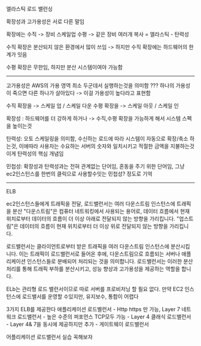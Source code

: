 엘라스틱 로드 밸런싱

확장성과 고가용성은 서로 다른 말임

확장에는 
수직 -> 장비 스케일업
수평 -> 같은 장비 여러개 복사 = 엘라스틱 - 탄력성


수직 확장은 분산되지 않은 환경에서 많이 쓰임 -> 하지만 수직 확장에는 하드웨어의 한계가 잇음

수평 확장은 무한임, 하지만 분산 시스템이여야 가능함


------------------------------
고가용성은 AWS의 가용 영역 최소 두군데서 실행하는것을 의미함
???
하나의 가용성이 죽으면 다른 하나가 살아있다 -> 이걸 가용성이 높다라고 표현함 



수직 확장을 -> 스케일 업 / 스케일 다운
수평 확장을 -> 스케일 아웃 / 스케일 인



확장성 : 하드웨어를 더 강하게 하거나 -> 수직,수평 확장을 가능하게 해서 시스템 스펙을 높이는것

탄력성: 오토 스케일링을 의미함, 수신하는 로드에 따라 시스템이 자동으로 확장/축소 하는것, 이에따라 사용자는 수요하는 서버의 숫자와 일치시키고 적절한 금액을 지불하는것 이게 탄력성의 핵심 개념임

민첩성: 확장성과 탄력성과는 전혀 관계없는 단어임, 혼동을 주기 위한 단어임, 그냥 ec2인스턴스를 한번의 클릭으로 사용할수잇는 민첩성? 정도로 기억

---------------------------

ELB

ec2인스턴스들에게 트래픽을 전달, 로드밸런서는 여러 다운스트림 인스턴스에 트래픽을 분산
"다운스트림"은 컴퓨터 네트워킹에서 사용되는 용어로, 데이터 흐름에서 현재 위치로부터 데이터의 흐름이 더 이상 아래로 전달되지 않는 방향을 가리킵니다. "업스트림"은 데이터의 흐름이 현재 위치로부터 더 이상 위로 전달되지 않는 방향을 가리킵니다.

로드밸런서는 클라이언트로부터 받은 트래픽을 여러 다운스트림 인스턴스에 분산시킵니다. 이는 트래픽이 로드밸런서로 들어온 후에, 다운스트림으로 흐름되는 서버나 애플리케이션 인스턴스들로 분배되어 처리되는 것을 의미합니다. 로드밸런서는 이러한 분산 처리를 통해 트래픽 부하를 분산시키고, 성능 향상과 고가용성을 제공하는 역할을 합니다.

ELb는 관리형 로드 밸런서이므로 따로 서버를 프로비저닝 할 필요 없다.
만약 EC2 인스턴스에 로드밸서를 운영할 수있지만, 유지보수, 통합이 어렵다

3가지 ELB를 제공한다
애플리케이션 로드벨런서 - Http https 만 가능, Layer 7
네트워크 로드밸런서 - 높은 수준의 퍼포먼스 TCP모두 가능 - Layer 4
클래식 로드밸런서 - Layer 4& 7을 동시에 제공하지만 
추가 - 게이트웨이 로드밸런서

어플리케이션 로드밸런서 실습 꼭해보자










